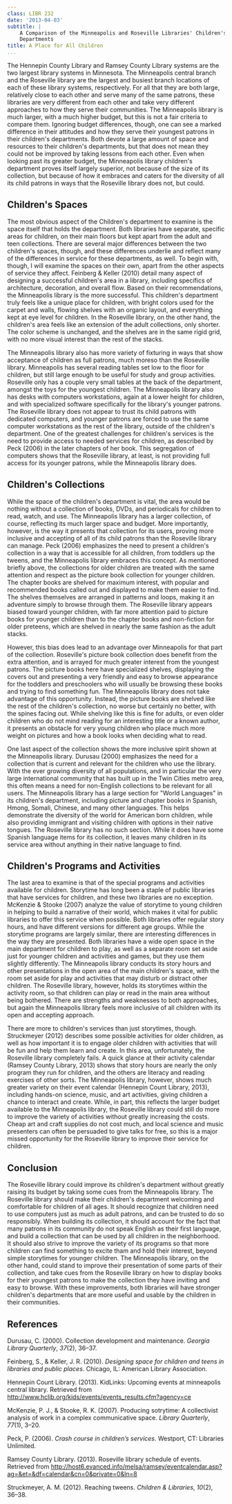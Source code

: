 ```yaml
---
class: LIBR 232
date: '2013-04-03'
subtitle: |
    A Comparison of the Minneapolis and Roseville Libraries' Children's
    Departments
title: A Place for All Children
...
```


The Hennepin County Library and Ramsey County Library systems are the
two largest library systems in Minnesota. The Minneapolis central branch
and the Roseville library are the largest and busiest branch locations
of each of these library systems, respectively. For all that they are
both large, relatively close to each other and serve many of the same
patrons, these libraries are very different from each other and take
very different approaches to how they serve their communities. The
Minneapolis library is much larger, with a much higher budget, but this
is not a fair criteria to compare them. Ignoring budget differences,
though, one can see a marked difference in their attitudes and how they
serve their youngest patrons in their children's departments. Both
devote a large amount of space and resources to their children's
departments, but that does not mean they could not be improved by taking
lessons from each other. Even when looking past its greater budget, the
Minneapolis library children's department proves itself largely
superior, not because of the size of its collection, but because of how
it embraces and caters for the diversity of all its child patrons in
ways that the Roseville library does not, but could.

Children's Spaces
-----------------

The most obvious aspect of the Children's department to examine is the
space itself that holds the department. Both libraries have separate,
specific areas for children, on their main floors but kept apart from
the adult and teen collections. There are several major differences
between the two children's spaces, though, and these differences
underlie and reflect many of the differences in service for these
departments, as well. To begin with, though, I will examine the spaces
on their own, apart from the other aspects of service they affect.
Feinberg & Keller (2010) detail many aspect of designing a successful
children's area in a library, including specifics of architecture,
decoration, and overall flow. Based on their recommendations, the
Minneapolis library is the more successful. This children's department
truly feels like a unique place for children, with bright colors used
for the carpet and walls, flowing shelves with an organic layout, and
everything kept at eye level for children. In the Roseville library, on
the other hand, the children's area feels like an extension of the adult
collections, only shorter. The color scheme is unchanged, and the
shelves are in the same rigid grid, with no more visual interest than
the rest of the stacks.

The Minneapolis library also has more variety of fixturing in ways that
show acceptance of children as full patrons, much moreso than the
Roseville library. Minneapolis has several reading tables set low to the
floor for children, but still large enough to be useful for study and
group activities. Roseville only has a couple very small tables at the
back of the department, amongst the toys for the youngest children. The
Minneapolis library also has desks with computers workstations, again at
a lower height for children, and with specialized software specifically
for the library's younger patrons. The Roseville library does not appear
to trust its child patrons with dedicated computers, and younger patrons
are forced to use the same computer workstations as the rest of the
library, outside of the children's department. One of the greatest
challenges for children's services is the need to provide access to
needed services for children, as described by Peck (2006) in the later
chapters of her book. This segregation of computers shows that the
Roseville library, at least, is not providing full access for its
younger patrons, while the Minneapolis library does.

Children's Collections
----------------------

While the space of the children's department is vital, the area would be
nothing without a collection of books, DVDs, and periodicals for
children to read, watch, and use. The Minneapolis library has a larger
collection, of course, reflecting its much larger space and budget. More
importantly, however, is the way it presents that collection for its
users, proving more inclusive and accepting of all of its child patrons
than the Roseville library can manage. Peck (2006) emphasizes the need
to present a children's collection in a way that is accessible for all
children, from toddlers up the tweens, and the Minneapolis library
embraces this concept. As mentioned briefly above, the collections for
older children are treated with the same attention and respect as the
picture book collection for younger children. The chapter books are
shelved for maximum interest, with popular and recommended books called
out and displayed to make them easier to find. The shelves themselves
are arranged in patterns and loops, making it an adventure simply to
browse through them. The Roseville library appears biased toward younger
children, with far more attention paid to picture books for younger
children than to the chapter books and non-fiction for older preteens,
which are shelved in nearly the same fashion as the adult stacks.

However, this bias does lead to an advantage over Minneapolis for that
part of the collection. Roseville's picture book collection does benefit
from the extra attention, and is arrayed for much greater interest from
the youngest patrons. The picture books here have specialized shelves,
displaying the covers out and presenting a very friendly and easy to
browse appearance for the toddlers and preschoolers who will usually be
browsing these books and trying to find something fun. The Minneapolis
library does not take advantage of this opportunity. Instead, the
picture books are shelved like the rest of the children's collection, no
worse but certainly no better, with the spines facing out. While
shelving like this is fine for adults, or even older children who do not
mind reading for an interesting title or a known author, it presents an
obstacle for very young children who place much more weight on pictures
and how a book looks when deciding what to read.

One last aspect of the collection shows the more inclusive spirit shown
at the Minneapolis library. Durusau (2000) emphasizes the need for a
collection that is current and relevant for the children who use the
library. With the ever growing diversity of all populations, and in
particular the very large international community that has built up in
the Twin Cities metro area, this often means a need for non-English
collections to be relevant for all users. The Minneapolis library has a
large section for "World Languages" in its children's department,
including picture and chapter books in Spanish, Hmong, Somali, Chinese,
and many other languages. This helps demonstrate the diversity of the
world for American born children, while also providing immigrant and
visiting children with options in their native tongues. The Roseville
library has no such section. While it does have some Spanish language
items for its collection, it leaves many children in its service area
without anything in their native language to find.

Children's Programs and Activities
----------------------------------

The last area to examine is that of the special programs and activities
available for children. Storytime has long been a staple of public
libraries that have services for children, and these two libraries are
no exception. Mc<span>K</span>enzie & Stooke (2007) analyze the value of
storytime to young children in helping to build a narrative of their
world, which makes it vital for public libraries to offer this service
when possible. Both libraries offer regular story hours, and have
different versions for different age groups. While the storytime
programs are largely similar, there are interesting differences in the
way they are presented. Both libraries have a wide open space in the
main department for children to play, as well as a separate room set
aside just for younger children and activities and games, but they use
them slightly differently. The Minneapolis library conducts its story
hours and other presentations in the open area of the main children's
space, with the room set aside for play and activities that may disturb
or distract other children. The Roseville library, however, holds its
storytimes within the activity room, so that children can play or read
in the main area without being bothered. There are strengths and
weaknesses to both approaches, but again the Minneapolis library feels
more inclusive of all children with its open and accepting approach.

There are more to children's services than just storytimes, though.
Struckmeyer (2012) describes some possible activities for older
children, as well as how important it is to engage older children with
activities that will be fun and help them learn and create. In this
area, unfortunately, the Roseville library completely fails. A quick
glance at their activity calendar (Ramsey County Library, 2013) shows
that story hours are nearly the only program they run for children, and
the others are literacy and reading exercises of other sorts. The
Minneapolis library, however, shows much greater variety on their event
calendar (Hennepin Count Library, 2013), including hands-on science,
music, and art activities, giving children a chance to interact and
create. While, in part, this reflects the larger budget available to the
Minneapolis library, the Roseville library could still do more to
improve the variety of activities without greatly increasing the costs.
Cheap art and craft supplies do not cost much, and local science and
music presenters can often be persuaded to give talks for free, so this
is a major missed opportunity for the Roseville library to improve their
service for children.

Conclusion
----------

The Roseville library could improve its children's department without
greatly raising its budget by taking some cues from the Minneapolis
library. The Roseville library should make their children's department
welcoming and comfortable for children of all ages. It should recognize
that children need to use computers just as much as adult patrons, and
can be trusted to do so responsibly. When building its collection, it
should account for the fact that many patrons in its community do not
speak English as their first language, and build a collection that can
be used by all children in the neighborhood. It should also strive to
improve the variety of its programs so that more children can find
something to excite tham and hold their interest, beyond simple
storytimes for younger children. The Minneapolis library, on the other
hand, could stand to improve their presentation of some parts of their
collection, and take cues from the Roseville library on how to display
books for their youngest patrons to make the collection they have
inviting and easy to browse. With these improvements, both libraries
will have stronger children's departments that are more useful and
usable by the children in their communities.

<div class="references">

References
----------

Durusau, C. (2000). Collection development and maintenance. *Georgia
Library Quarterly*, *37*(2), 36–37.

Feinberg, S., & Keller, J. R. (2010). *Designing space for children and
teens in libraries and public places*. Chicago, IL: American Library
Association.

Hennepin Count Library. (2013). KidLinks: Upcoming events at minneapolis
central library. Retrieved from
<http://www.hclib.org/kids/events/events_results.cfm?agency=ce>

Mc<span>K</span>enzie, P. J., & Stooke, R. K. (2007). Producing
sotrytime: A collectivist analysis of work in a complex communicative
space. *Library Quarterly*, *77*(1), 3–20.

Peck, P. (2006). *Crash course in children’s services*. Westport, CT:
Libraries Unlimited.

Ramsey County Library. (2013). Roseville library schedule of events.
Retrieved from
<http://host6.evanced.info/melsa/ramsey/eventcalendar.asp?ag=&et=&df=calendar&cn=0&private=0&ln=8>

Struckmeyer, A. M. (2012). Reaching tweens. *Children & Libraries*,
*10*(2), 36–38.

</div>

